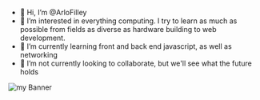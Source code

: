 - 👋 Hi, I’m @ArloFilley
- 👀 I’m interested in everything computing. I try to learn as much as possible from fields as diverse as hardware building to web development.
- 🌱 I’m currently learning front and back end javascript, as well as networking
- 💞️ I’m not currently looking to collaborate, but we'll see what the future holds
<img src="https://user-images.githubusercontent.com/104267514/165076399-1d347132-e735-4237-acce-00ee8fc3e35e.png" alt="my Banner">
<!---
ArloFilley/ArloFilley is a ✨ special ✨ repository because its `README.md` (this file) appears on your GitHub profile.
You can click the Preview link to take a look at your changes.
- 📫 How to reach me
--->
